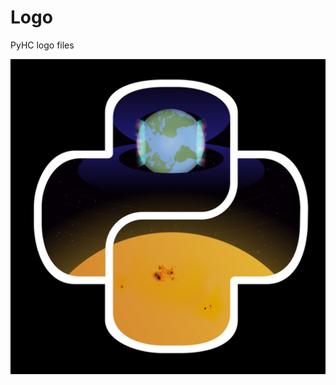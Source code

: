 # Logo
PyHC logo files

![PyHC Logo](https://github.com/heliophysicsPy/Logo/blob/main/jpg/PyHC%20logo%206250x6250.jpg?raw=true)
